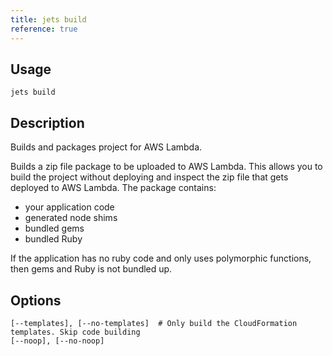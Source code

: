 ```yaml
---
title: jets build
reference: true
---
```


## Usage

    jets build

## Description

Builds and packages project for AWS Lambda.

Builds a zip file package to be uploaded to AWS Lambda. This allows you to build the project without deploying and inspect the zip file that gets deployed to AWS Lambda. The package contains:

* your application code
* generated node shims
* bundled gems
* bundled Ruby

If the application has no ruby code and only uses polymorphic functions, then gems and Ruby is not bundled up.

## Options

```
[--templates], [--no-templates]  # Only build the CloudFormation templates. Skip code building
[--noop], [--no-noop]            
```

